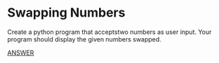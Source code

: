 #  Swapping Numbers

Create a python program that acceptstwo numbers as user input. Your program should display the given numbers swapped.

[ANSWER](/Answers/00038-%20Swapping%20Numbers.py)
